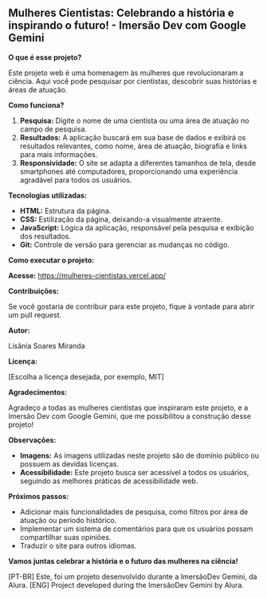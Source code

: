 ## Mulheres Cientistas: Celebrando a história e inspirando o futuro! - Imersão Dev com Google Gemini

**O que é esse projeto?**

Este projeto web é uma homenagem às mulheres que revolucionaram a ciência. Aqui você pode pesquisar por cientistas, descobrir suas histórias e áreas de atuação.

**Como funciona?**

1. **Pesquisa:** Digite o nome de uma cientista ou uma área de atuação no campo de pesquisa.
2. **Resultados:** A aplicação buscará em sua base de dados e exibirá os resultados relevantes, como nome, área de atuação, biografia e links para mais informações.
3. **Responsividade:** O site se adapta a diferentes tamanhos de tela, desde smartphones até computadores, proporcionando uma experiência agradável para todos os usuários.

**Tecnologias utilizadas:**

* **HTML:** Estrutura da página.
* **CSS:** Estilização da página, deixando-a visualmente atraente.
* **JavaScript:** Lógica da aplicação, responsável pela pesquisa e exibição dos resultados.
* **Git:** Controle de versão para gerenciar as mudanças no código.

**Como executar o projeto:**

**Acesse:** https://mulheres-cientistas.vercel.app/

**Contribuições:**

Se você gostaria de contribuir para este projeto, fique à vontade para abrir um pull request.

**Autor:**

Lisânia Soares Miranda

**Licença:**

[Escolha a licença desejada, por exemplo, MIT]

**Agradecimentos:**

Agradeço a todas as mulheres cientistas que inspiraram este projeto, e a Imersão Dev com Google Gemini, que me possibilitou a construção desse projeto!

**Observações:**

* **Imagens:** As imagens utilizadas neste projeto são de domínio público ou possuem as devidas licenças.
* **Acessibilidade:** Este projeto busca ser acessível a todos os usuários, seguindo as melhores práticas de acessibilidade web.

**Próximos passos:**

* Adicionar mais funcionalidades de pesquisa, como filtros por área de atuação ou período histórico.
* Implementar um sistema de comentários para que os usuários possam compartilhar suas opiniões.
* Traduzir o site para outros idiomas.

**Vamos juntas celebrar a história e o futuro das mulheres na ciência!**

[PT-BR] Este, foi um projeto desenvolvido durante a ImersãoDev Gemini, da Alura.
[ENG] Project developed during the ImersãoDev Gemini by Alura.
